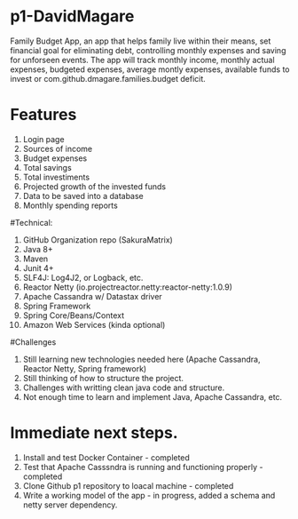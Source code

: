 # p1-DavidMagare
Family Budget App, an app that helps family live within their means, set financial goal for eliminating debt, controlling monthly expenses and saving for unforseen events. 
The app will track monthly income, monthly actual expenses, budgeted expenses, average montly expenses, available funds to invest or com.github.dmagare.families.budget deficit. 
# Features

1.  Login page
2.  Sources of income
3.  Budget expenses
4.  Total savings
5.  Total investiments
6.  Projected growth of the invested funds
7.  Data to be saved into a database
8.  Monthly spending reports

#Technical:
1.  GitHub Organization repo (SakuraMatrix)
2.  Java 8+
3.  Maven
4.  Junit 4+
5.  SLF4J: Log4J2, or Logback, etc.
6.  Reactor Netty (io.projectreactor.netty:reactor-netty:1.0.9)
7.  Apache Cassandra w/ Datastax driver
8. Spring Framework
9. Spring Core/Beans/Context
10. Amazon Web Services (kinda optional)

#Challenges
1.  Still learning new technologies needed here (Apache Cassandra, Reactor Netty, Spring framework)
2. Still thinking of how to structure the project.
3. Challenges with writting clean java code and structure.
4. Not enough time to learn and implement Java, Apache Cassandra, etc.

# Immediate next steps.
1.  Install and test Docker Container - completed
2. Test that Apache Casssndra is running and functioning properly - completed
3.  Clone Github p1 repository to loacal machine - completed
4. Write a working model of the app - in progress, added a schema and netty server dependency. 
